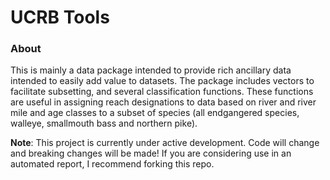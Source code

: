 # UCRB Tools

### About

This is mainly a data package intended to provide rich ancillary data intended
to easily add value to datasets.  The package includes vectors to facilitate
subsetting, and several classification functions. These functions are useful
in assigning reach designations to data based on river and river mile and age
classes to a subset of species (all endgangered species, walleye, smallmouth
bass and northern pike).

**Note**: This project is currently under active development.  Code will change
and breaking changes will be made!  If you are considering use in an automated
report, I recommend forking this repo.  
